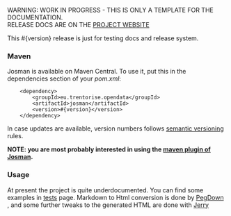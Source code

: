 <p class="josman-to-strip">
WARNING: WORK IN PROGRESS - THIS IS ONLY A TEMPLATE FOR THE DOCUMENTATION. <br/>
RELEASE DOCS ARE ON THE <a href="http://opendatatrentino.github.io/josman/" target="_blank">PROJECT WEBSITE</a>
</p>

This #{version} release is just for testing docs and release system.

### Maven

Josman is available on Maven Central. To use it, put this in the dependencies section of your _pom.xml_:

```
    <dependency>
        <groupId>eu.trentorise.opendata</groupId>
        <artifactId>josman</artifactId>
        <version>#{version}</version>            
    </dependency>
```

In case updates are available, version numbers follows <a href="http://semver.org/" target="_blank">semantic versioning</a> rules.

<strong>NOTE: you are  most probably interested in using the <a href="http://opendatatrentino.github.io/josman-maven-plugin/" target="_blank"> maven plugin of Josman</a>.
</strong>

### Usage

At present the project is quite underdocumented. You can find some examples in [tests](tests.md) page. Markdown to Html conversion is done by <a href="https://github.com/sirthias/pegdown" target="_blank"> PegDown </a>, and some further tweaks to the generated HTML are done with <a href="http://jodd.org/doc/jerry" target="_blank"> Jerry</a>